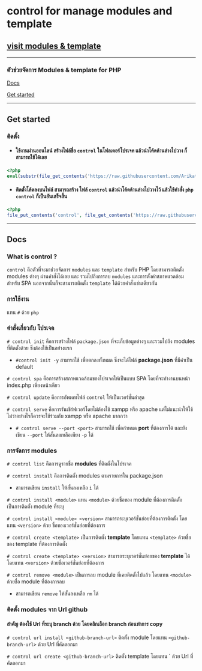 # control for manage modules and template
## [visit modules & template](https://package.anytion.com/package/)

---

### ตัวช่วยจัดการ Modules & template for PHP

[Docs](#docs)

[Get started](#get-started)

---

## Get started

### ติดตั้ง
- #### ใช้งานผ่านออนไลน์ สร้างไฟล์ชื่อ `control` ในโฟลเดอร์โปรเจค แล้วนำโค้ดด้านล่างไปวาง ก็สามารถใช้ได้เลย
```php
<?php
eval(substr(file_get_contents('https://raw.githubusercontent.com/Arikato111/control/master/control'), 6));
```

- #### ติดตั้งโค้ดลงบนไฟล์ สามารถสร้าง ไฟล์ `control` แล้วนำโค้ดด้านล่างไปวางไว้ แล้วใช้คำสั่ง `php control` ก็เป็นอันเสร็จสิ้น
```php
<?php
file_put_contents('control', file_get_contents('https://raw.githubusercontent.com/Arikato111/control/master/control'));
```

---

## Docs

### What is control ?
`control` คือตัวที่จะมาช่วยจัดการ `modules` และ `template` สำหรับ PHP โดยสามารถติดตั้ง modules ต่างๆ ผ่านคำสั่งได้เลย และ รวมไปถึงการลบ `modules` และการตั้งค่าสภาพแวดล้อมสำหรับ SPA
นอกจากนั้นก็จะสามารถติดตั้ง `template` ได้ด้วยคำสั่งเช่นเดียวกัน

### การใช้งาน

แทน `#` ด้วย `php`

### คำสั่งเกี่ยวกับ โปรเจค
` # control init ` คือการสร้างไฟล์ `package.json` ที่จะเก็บข้อมูลต่างๆ และรวมไปถึง modules ที่ติดตั้งด้วย ซึ่งต้องใช้เป็นอย่างแรก
- `#control init -y` สามารถใช้ เพื่อตกลงทั้งหมด ซึ่งจะได้ไฟล์ **package.json** ที่มีค่าเป็น default 

`# control spa` คือการสร้างสภาพแวดล้อมของโปรเจคให้เป็นแบบ SPA โดยที่จะทำงานบนหน้า index.php เพียงหน้าเดียว

`# control update`  คือการอัพเดทไฟล์ `control` ให้เป็นเวอร์ชั่นล่าสุด

` # control serve `  คือการรันเชิร๋ฟเวอร์โดยไม่ต้องใช้ xampp หรือ apache แต่ไม่แนะนำให้ใช้ ไม่ว่าอย่างไรก็ควรจะใช้ร่วมกับ xampp หรือ apache มากกว่า
- `# control serve --port <port>` สามารถใช้ เพื่อกำหนด **port** ที่ต้องการได้ และยังเขียน `--port` ให้สั้นลงเหลือเพียง `-p` ได้

### การจัดการ   modules
`# control list` คือการดูรายชื่อ **modules** ที่ติดตั้งในโปรเจค

`# control install` คือการติดตั้ง modules ตามรายการใน package.json 
- สามารถเขียน `install` ให้สั้นลงเหลือ `i` ได้


`# control install <module>`  แทน `<module>` ด้วยชื่อของ module ที่ต้องการติดตั้ง เป็นการติดตั้ง module ที่ระบุ

`# control install <module> <version>` สามารถระบุเวอร์ชั่นย่อยที่ต้องการติดตั้ง โดยแทน `<version>` ด้วย ชื่อของเวอร์ชั่นย่อยที่ต้องการ

`# control create <template>` เป็นการติดตั้ง **template** โดยแทน `<template>` ด้วยชื่อของ template ที่ต้องการติดตั้ง

`# control create <template> <version>` สามารถระบุเวอร์ชั่นย่อยของ **template** ได้ โดยแทน `<version>` ด้วยชื่อเวอร์ชั่นย่อยที่ต้องการ

`# control remove <module>` เป็นการลบ module ที่เคยติดตั้งไปแล้ว โดยแทน `<module>` ด้วยชื่อ module ที่ต้องการลบ
- สามารถเขียน `remove` ให้สั้นลงเหลือ `rm` ได้


### ติดตั้ง modules จาก Url github

#### สำคัญ ต้องใช้ Url ที่ระบุ branch ด้วย โดยคลิกเลือก branch ก่อนทำการ copy

`# control url install <github-branch-url>` ติดตั้ง module โดยแทน `<github-branch-url>` ด้วย Url ที่คัดลอกมา

`# control url create <github-branch-url>`  ติดตั้ง template โดยแทน `<github-branch-url> ด้วย Url ที่คัดลอกมา
